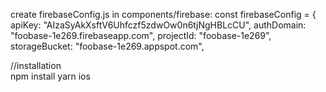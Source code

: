 
create firebaseConfig.js in components/firebase:
const firebaseConfig = {
    apiKey: "AIzaSyAkXsftV6Uhfczf5zdwOw0n6tjNgHBLcCU",
    authDomain: "foobase-1e269.firebaseapp.com",
    projectId: "foobase-1e269",
    storageBucket: "foobase-1e269.appspot.com",
    
//installation    
npm install
yarn ios
